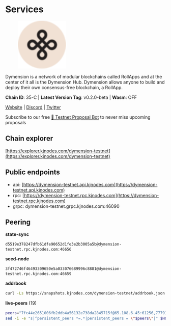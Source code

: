 # Services

<figure><img src="https://raw.githubusercontent.com/kj89/cosmos-images/main/logos/dymension.png" width="150" alt=""><figcaption></figcaption></figure>

Dymension is a network of modular blockchains called RollApps  and at the center of it all is the Dymension Hub. Dymension  allows anyone to build and deploy their own consensus-free blockchain, a RollApp.

**Chain ID**: 35-C | **Latest Version Tag**: v0.2.0-beta | **Wasm**: OFF

[Website](https://dymension.xyz/) | [Discord](https://discord.gg/dymension) | [Twitter](https://twitter.com/dymensionXYZ)



Subscribe to our free [🤖 Testnet Proposal Bot](https://t.me/kjnodes_testnet_proposal_bot) to never miss upcoming proposals


## Chain explorer
[https://explorer.kjnodes.com/dymension-testnet](https://explorer.kjnodes.com/dymension-testnet)

## Public endpoints

* api: [https://dymension-testnet.api.kjnodes.com](https://dymension-testnet.api.kjnodes.com)
* rpc: [https://dymension-testnet.rpc.kjnodes.com](https://dymension-testnet.rpc.kjnodes.com)
* grpc: dymension-testnet.grpc.kjnodes.com:46090

## Peering

**state-sync**

```text
d5519e378247dfb61dfe90652d1fe3e2b3005a5b@dymension-testnet.rpc.kjnodes.com:46656
```

**seed-node**

```text
3f472746f46493309650e5a033076689996c8881@dymension-testnet.rpc.kjnodes.com:46659
```

**addrbook**
```bash
curl -Ls https://snapshots.kjnodes.com/dymension-testnet/addrbook.json > $HOME/.dymension/config/addrbook.json
```

**live-peers** (19)
```bash
peers="7fc44e2651006fb2ddb4a56132e738da2845715f@65.108.6.45:61256,77791ee9b1eb56682335c451c296f450ee649c01@44.209.89.17:26656,ed26b4f13a7f388064aa89e5d6419b0e78e3e94e@209.126.81.190:26656,d5519e378247dfb61dfe90652d1fe3e2b3005a5b@65.109.68.190:46656,6ee2e6550cd3510c0fc912bf0632a894148a79a7@38.242.202.174:31656,ee2fa87279bc626f9c979093389bd1d6568d96ff@65.109.37.228:36656,1135bf4bf8ffad1b9b508ea6c7408085ec87563a@134.122.16.44:26656,ca2cfea3c48640c094ad740bb41c2aeb81b5dcc6@194.163.187.175:46656,55f233c7c4bea21a47d266921ca5fce657f3adf7@168.119.240.200:26656,26dc1602cfb6fac8a58ea621cc859403fb100b04@178.44.116.188:36656,48bdb78c51e56b651c938d075e1077dab2c6197c@43.157.22.223:26656,94b63fddfc78230f51aeb7ac34b9fb86bd042a77@146.19.24.43:30585,63d971a42e323f9411ef702d1f268f9862781c1f@194.163.165.176:40656,61863c811eee3b601319b13286a087ddd07466fc@34.170.183.11:26656,1ed89bd1d280c4c6eb7d9134bb238d97fbb3f4b2@88.99.104.180:36656,09927421cd3aa47bc81f8f981e15c547bc490121@5.9.83.110:26656,43a46e2fbe871246e8fee045749d0a4677042b0c@95.217.216.88:46656,998b19ed2c580acaa2fdb5057e2930a38f041750@65.109.122.105:60556,af6787b3273dd60e0f809c7e5e2a2a9fd379045e@195.201.195.61:27656"
sed -i -e "s|^persistent_peers *=.*|persistent_peers = \"$peers\"|" $HOME/.dymension/config/config.toml
```
